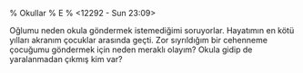% Okullar
% E
% <12292 - Sun 23:09>

Oğlumu neden okula göndermek istemediğimi soruyorlar. Hayatımın en
kötü yılları akranım çocuklar arasında geçti.  Zor sıyrıldığım
bir cehenneme çocuğumu göndermek için neden meraklı olayım?  Okula
gidip de yaralanmadan çıkmış kim var?  

